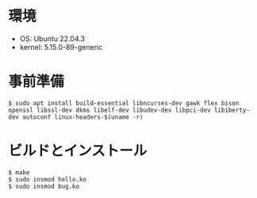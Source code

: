 # 環境

- OS: Ubuntu 22.04.3
- kernel: 5.15.0-89-generic

# 事前準備

```console 
$ sudo apt install build-essential libncurses-dev gawk flex bison openssl libssl-dev dkms libelf-dev libudev-dev libpci-dev libiberty-dev autoconf linux-headers-$(uname -r)
```

# ビルドとインストール

```console
$ make
$ sudo insmod hello.ko
$ sudo insmod bug.ko
```
